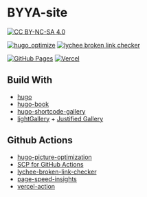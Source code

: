 # BYYA-site

[![CC BY-NC-SA 4.0][cc-by-nc-sa-image]][cc-by-nc-sa]

[cc-by-nc-sa]: http://creativecommons.org/licenses/by-nc-sa/4.0/
[cc-by-nc-sa-image]: https://licensebuttons.net/l/by-nc-sa/4.0/88x31.png
[cc-by-nc-sa-shield]: https://img.shields.io/badge/License-CC%20BY--NC--SA%204.0-lightgrey.svg

[![hugo_optimize](https://github.com/scillidan/BYYA-site/actions/workflows/hugo_optimize.yml/badge.svg)](https://github.com/scillidan/BYYA-site/actions/workflows/hugo_optimize.yml)
[![lychee broken link checker](https://github.com/scillidan/BYYA-site/actions/workflows/lychee-broken-link-checker.yml/badge.svg)](https://github.com/scillidan/BYYA-site/actions/workflows/lychee-broken-link-checker.yml)
<!-- [![page speed insights](https://github.com/scillidan/BYYA-site/actions/workflows/page-speed-insights.yml/badge.svg)](https://github.com/scillidan/BYYA-site/actions/workflows/page-speed-insights.yml) -->

[![GitHub Pages](https://img.shields.io/static/v1?style=for-the-badge&message=GitHub+Pages&color=222222&logo=GitHub+Pages&logoColor=FFFFFF&label=)](https://scillidan.github.io/BYYA-site)
[![Vercel](https://img.shields.io/static/v1?style=for-the-badge&message=Vercel&color=000000&logo=Vercel&logoColor=FFFFFF&label=)](https://byya-markt.vercel.app)

## Build With

- [hugo](https://gohugo.io/)
- [hugo-book](https://github.com/alex-shpak/hugo-book)
- [hugo-shortcode-gallery](https://github.com/mfg92/hugo-shortcode-gallery)
- [lightGallery](https://www.lightgalleryjs.com/) + [Justified Gallery](https://miromannino.github.io/Justified-Gallery/)

## Github Actions

- [hugo-picture-optimization](https://github.com/b-m-f/hugo-picture-optimization)
- [SCP for GitHub Actions](https://github.com/appleboy/scp-action)
- [lychee-broken-link-checker](https://github.com/marketplace/actions/lychee-broken-link-checker)
- [page-speed-insights](https://github.com/marketplace/actions/page-speed-insights)
- [vercel-action](https://github.com/marketplace/actions/vercel-action)